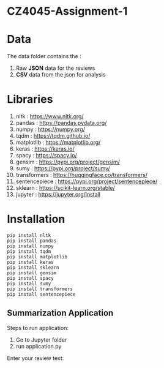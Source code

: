 # CZ4045-Assignment-1

# Data

The data folder contains the : 
1. Raw **JSON** data for the reviews 
2. **CSV** data from the json for analysis

# Libraries 
1. nltk : https://www.nltk.org/
2. pandas : https://pandas.pydata.org/
3. numpy : https://numpy.org/
4. tqdm : https://tqdm.github.io/
5. matplotlib : https://matplotlib.org/
6. keras : https://keras.io/
7. spacy : https://spacy.io/
8. gensim : https://pypi.org/project/gensim/
9. sumy : https://pypi.org/project/sumy/
10. transformers : https://huggingface.co/transformers/
11. sentencepiece : https://pypi.org/project/sentencepiece/
12. sklearn : https://scikit-learn.org/stable/
13. jupyter : https://jupyter.org/install

# Installation 
```
pip install nltk
pip install pandas
pip install numpy
pip install tqdm
pip install matplotlib
pip install keras
pip install sklearn
pip install gensim
pip install spacy
pip install sumy
pip install transformers
pip install sentencepiece
```

## Summarization Application

Steps to run application:
1. Go to Jupyter folder
2. run application.py 

Enter your review text:


